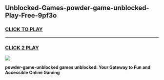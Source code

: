
## Unblocked-Games-powder-game-unblocked-Play-Free-9pf3o
<h3>
<a href="https://premium76.site?title=powder-game-unblocked&ref=18A">CLICK TO PLAY</a></h3>
<hr>

<h3>
<a href="https://premium76.site?title=powder-game-unblocked&ref=18A">CLICK 2 PLAY</a>
  
</h3>

<a href="https://premium76.site?title=powder-game-unblocked&ref=18A"><img src="https://clearcache.store/games.png"></a>


**powder-game-unblocked games unblocked: Your Gateway to Fun and Accessible Online Gaming**
